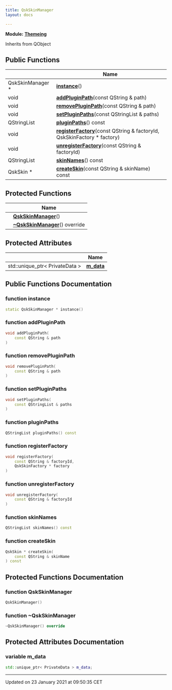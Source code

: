 ```yaml
---
title: QskSkinManager
layout: docs

---
```



**Module:** **[Themeing](/docs/modules/group___themeing/)**



Inherits from QObject

## Public Functions

|                | Name           |
| -------------- | -------------- |
| QskSkinManager * | **[instance](/docs/classes/class_qsk_skin_manager/#function-instance)**() |
| void | **[addPluginPath](/docs/classes/class_qsk_skin_manager/#function-addpluginpath)**(const QString & path) |
| void | **[removePluginPath](/docs/classes/class_qsk_skin_manager/#function-removepluginpath)**(const QString & path) |
| void | **[setPluginPaths](/docs/classes/class_qsk_skin_manager/#function-setpluginpaths)**(const QStringList & paths) |
| QStringList | **[pluginPaths](/docs/classes/class_qsk_skin_manager/#function-pluginpaths)**() const |
| void | **[registerFactory](/docs/classes/class_qsk_skin_manager/#function-registerfactory)**(const QString & factoryId, QskSkinFactory * factory) |
| void | **[unregisterFactory](/docs/classes/class_qsk_skin_manager/#function-unregisterfactory)**(const QString & factoryId) |
| QStringList | **[skinNames](/docs/classes/class_qsk_skin_manager/#function-skinnames)**() const |
| QskSkin * | **[createSkin](/docs/classes/class_qsk_skin_manager/#function-createskin)**(const QString & skinName) const |

## Protected Functions

|                | Name           |
| -------------- | -------------- |
| | **[QskSkinManager](/docs/classes/class_qsk_skin_manager/#function-qskskinmanager)**() |
| | **[~QskSkinManager](/docs/classes/class_qsk_skin_manager/#function-~qskskinmanager)**() override |

## Protected Attributes

|                | Name           |
| -------------- | -------------- |
| std::unique_ptr< PrivateData > | **[m_data](/docs/classes/class_qsk_skin_manager/#variable-m_data)**  |

## Public Functions Documentation

### function instance

```cpp
static QskSkinManager * instance()
```


### function addPluginPath

```cpp
void addPluginPath(
    const QString & path
)
```


### function removePluginPath

```cpp
void removePluginPath(
    const QString & path
)
```


### function setPluginPaths

```cpp
void setPluginPaths(
    const QStringList & paths
)
```


### function pluginPaths

```cpp
QStringList pluginPaths() const
```


### function registerFactory

```cpp
void registerFactory(
    const QString & factoryId,
    QskSkinFactory * factory
)
```


### function unregisterFactory

```cpp
void unregisterFactory(
    const QString & factoryId
)
```


### function skinNames

```cpp
QStringList skinNames() const
```


### function createSkin

```cpp
QskSkin * createSkin(
    const QString & skinName
) const
```


## Protected Functions Documentation

### function QskSkinManager

```cpp
QskSkinManager()
```


### function ~QskSkinManager

```cpp
~QskSkinManager() override
```


## Protected Attributes Documentation

### variable m_data

```cpp
std::unique_ptr< PrivateData > m_data;
```


-------------------------------

Updated on 23 January 2021 at 09:50:35 CET